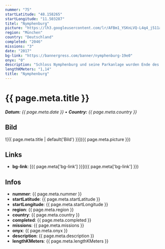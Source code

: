 ```yaml
---
nummer: "75"
startLatitude: "48.158265"
startLongitude: "11.503287"
titel: "Nymphenburg"
picture: "https://lh3.googleusercontent.com/lr/AFBm1_YSKnLVQ-L4q4_j511asK98SSW85j4B3-Z_MPsl9506fLrrD1bMrET5bEmuDALmQTFRasLlKLY_hMfYKuWunc3AcghXt6-CopB4Vvf1VdA3vlciZY4yPWrPCydmzWdKLVvnqke3kXBQym19rChMlPb8dslfPofBmVTBuXnCqdxOnAedZb6RWf3tmswMXNazz8gJOgORufwzNGhnR2m-SwNPThCjr8Vgj-s_s6NCFdmwOsmjPpUWpkSr1gjvBzHrQaoplMP2CR6QmexubZ5kj1-shr51LGDVlKscRfu9UB8tj7SJ1vMMgYak5L4iKMVfQyVqrHZJSv-RP5WK6QdNDC8uPH4VQMVmFzrn_e0VoVh0pHuYXXs_sd8zTdJpxm_EEv5MarRC2X-tyOnd3ZeIq5Khro-8d6xcJG2ti-rdxovtrbgs6YEVZhlwHKy2lXoD-Vk44xgH55fikPNgQFz9sjQeRcQ_oyc6UoxiYPs0uJ8_xrTEXD9B0zZlN9tdUAyEF4yG_9mwdlO_F6YM8h-hF_GpSzIO_JcIyuBjoi7K4grPddGFURlzcWxoaiSZhjkqwWcGJF5FHPKbQtKZJVnxftxnYlyviZhZG6ICW14kof2PDYcd8_I2MCF7bCtEbsNcxoKk9J2ZpDT04K8Z4913SqV1at2NdMaCa0iEvCTE0hWE2K3-kQYmmn__G73xr5d063w39aAUZb2gVBphG_Wg2iBiZEPi66mUpyAW0W1ChazZt-Ad_ys5GhhTC1JZ0kgTF6dT1SdJ-2UOaE6194HZ6ZIG5eaDRl5jexNYOuk80uRcuee6hTpMk95MDLbpEpV6z-OugFoNTpF3yDWRQ2t2RZWHE8GZF0_iwuJk"
region: "München"
country: "Deutschland"
completed: "2046"
missions: "3"
date: "2017"
bg-link: "https://bannergress.com/banner/nymphenburg-19e0"
onyx: "0"
description: "Schloss Nymphenburg und seine Parkanlage wurden Ende des 17. Jh. geplant und erbaut. Wir erkunden den Parkteil, der nahe am Schloss gelegen ist. Viel Spaß!"
lengthKMeters: "1,14"
title: "Nymphenburg"
---
```


# {{ page.meta.title }}
_**Datum:** {{ page.meta.date }} • **Country:** {{ page.meta.country }}_

## Bild
![{{ page.meta.title | default('Bild') }}]({{ page.meta.picture }})

## Links
- **bg-link**: [{{ page.meta['bg-link'] }}]({{ page.meta['bg-link'] }})

## Infos
- **nummer**: {{ page.meta.nummer }}
- **startLatitude**: {{ page.meta.startLatitude }}
- **startLongitude**: {{ page.meta.startLongitude }}
- **region**: {{ page.meta.region }}
- **country**: {{ page.meta.country }}
- **completed**: {{ page.meta.completed }}
- **missions**: {{ page.meta.missions }}
- **onyx**: {{ page.meta.onyx }}
- **description**: {{ page.meta.description }}
- **lengthKMeters**: {{ page.meta.lengthKMeters }}

